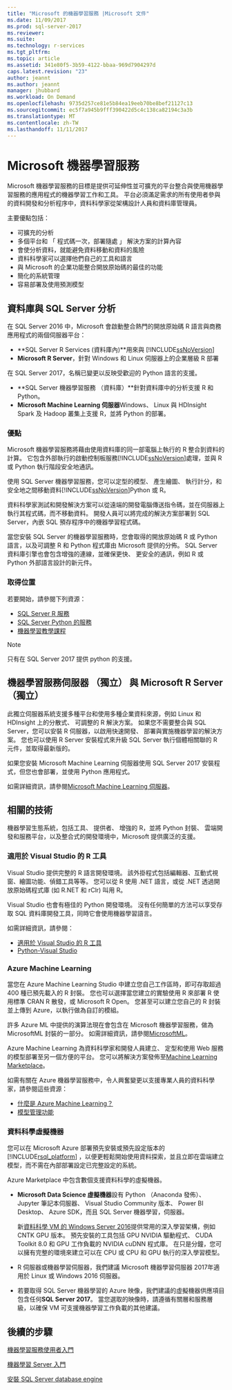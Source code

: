```yaml
---
title: "Microsoft 的機器學習服務 |Microsoft 文件"
ms.date: 11/09/2017
ms.prod: sql-server-2017
ms.reviewer: 
ms.suite: 
ms.technology: r-services
ms.tgt_pltfrm: 
ms.topic: article
ms.assetid: 341e80f5-3b59-4122-bbaa-969d7904297d
caps.latest.revision: "23"
author: jeannt
ms.author: jeannt
manager: jhubbard
ms.workload: On Demand
ms.openlocfilehash: 9735d257ce81e5b84ea19eeb70be8bef21127c13
ms.sourcegitcommit: ec5f7a945b9fff390422d5c4c138ca82194c3a3b
ms.translationtype: MT
ms.contentlocale: zh-TW
ms.lasthandoff: 11/11/2017
---
```

# <a name="microsoft-machine-learning-services"></a>Microsoft 機器學習服務

Microsoft 機器學習服務的目標是提供可延伸性並可擴充的平台整合與使用機器學習服務的應用程式的機器學習工作和工具。 平台必須滿足需求的所有使用者參與的資料開發和分析程序中，資料科學家從架構設計人員和資料庫管理員。

主要優點包括：

+ 可擴充的分析
+ 多個平台和 「 程式碼一次，部署隨處 」 解決方案的計算內容
+ 會使分析資料，就能避免資料移動和資料的風險
+ 資料科學家可以選擇他們自己的工具和語言
+ 與 Microsoft 的企業功能整合開放原始碼的最佳的功能
+ 簡化的系統管理
+ 容易部署及使用預測模型

## <a name="in-database-analytics-with-sql-server"></a>資料庫與 SQL Server 分析

在 SQL Server 2016 中，Microsoft 會啟動整合熱門的開放原始碼 R 語言與商務應用程式的兩個伺服器平台：

+ **SQL Server R Services (資料庫內)**用來與 [!INCLUDE[ssNoVersion](../../includes/ssnoversion-md.md)]
+ **Microsoft R Server**，針對 Windows 和 Linux 伺服器上的企業層級 R 部署

在 SQL Server 2017，名稱已變更以反映受歡迎的 Python 語言的支援。

+ **SQL Server 機器學習服務 （資料庫）**針對資料庫中的分析支援 R 和 Python。
+ **Microsoft Machine Learning 伺服器**Windows、 Linux 與 HDInsight Spark 及 Hadoop 叢集上支援 R，並將 Python 的部署。

### <a name="benefits"></a>優點

Microsoft 機器學習服務將藉由使用資料庫的同一部電腦上執行的 R 整合到資料的計算。 它包含外部執行的啟動控制板服務[!INCLUDE[ssNoVersion](../../includes/ssnoversion-md.md)]處理，並與 R 或 Python 執行階段安全地通訊。

使用 SQL Server 機器學習服務，您可以定型的模型、 產生繪圖、 執行計分，和安全地之間移動資料[!INCLUDE[ssNoVersion](../../includes/ssnoversion-md.md)]Python 或 R。

資料科學家測試和開發解決方案可以從遠端的開發電腦傳送指令碼，並在伺服器上執行其程式碼，而不移動資料。 開發人員可以將完成的解決方案部署到 SQL Server，內嵌 SQL 預存程序中的機器學習程式碼。

當您安裝 SQL Server 的機器學習服務時，您會取得的開放原始碼 R 或 Python 語言，以及可調整 R 和 Python 程式庫由 Microsoft 提供的分佈。 SQL Server 資料庫引擎也會包含增強的連線，並確保更快、 更安全的通訊，例如 R 或 Python 外部語言設計的新元件。

### <a name="where-to-get-it"></a>取得位置

若要開始，請參閱下列資源：

+ [SQL Server R 服務](sql-server-r-services.md)
+ [SQL Server Python 的服務](../python/sql-server-python-services.md)
+ [機器學習教學課程](../tutorials/machine-learning-services-tutorials.md)

> [!NOTE]
> 只有在 SQL Server 2017 提供 python 的支援。 

## <a name="machine-learning-server-standalone-and-microsoft-r-server-standalone"></a>機器學習服務伺服器 （獨立） 與 Microsoft R Server （獨立）

此獨立伺服器系統支援多種平台和使用多種企業資料來源，例如 Linux 和 HDInsight 上的分散式、 可調整的 R 解決方案。 如果您不需要整合與 SQL Server，您可以安裝 R 伺服器，以啟用快速開發、 部署與實施機器學習的解決方案。 您也可以使用 R Server 安裝程式來升級 SQL Server 執行個體相關聯的 R 元件，並取得最新版的。

如果您安裝 Microsoft Machine Learning 伺服器使用 SQL Server 2017 安裝程式，但您也會部署，並使用 Python 應用程式。

如需詳細資訊，請參閱[Microsoft Machine Learning 伺服器](https://docs.microsoft.com/r-server/index)。

## <a name="related-technologies"></a>相關的技術

機器學習生態系統，包括工具、 提供者、 增強的 R，並將 Python 封裝、 雲端開發和服務平台，以及整合式的開發環境中，Microsoft 提供廣泛的支援。

### <a name="r-tools-for-visual-studio"></a>適用於 Visual Studio 的 R 工具

Visual Studio 提供完整的 R 語言開發環境。 該外掛程式包括編輯器、互動式視窗、繪圖功能、偵錯工具等等。 您可以從 R 使用 .NET 語言，或從 .NET 透過開放原始碼程式庫 (如 R.NET 和 rClr) 叫用 R。

Visual Studio 也會有極佳的 Python 開發環境。 沒有任何簡單的方法可以享受存取 SQL 資料庫開發工具，同時它會使用機器學習語言。

如需詳細資訊，請參閱：

+ [適用於 Visual Studio 的 R 工具](https://www.visualstudio.com/vs/rtvs/)
+ [Python-Visual Studio](https://www.visualstudio.com/vs/python/)

### <a name="azure-machine-learning"></a>Azure Machine Learning

當您在 Azure Machine Learning Studio 中建立您自己工作區時，即可存取超過 400 種已預先載入的 R 封裝。 您也可以選擇當您建立的實驗使用 R 來部署 R 使用標準 CRAN R 散發，或 Microsoft R Open。 您甚至可以建立您自己的 R 封裝並上傳到 Azure，以執行做為自訂的模組。

許多 Azure ML 中提供的演算法現在會包含在 Microsoft 機器學習服務，做為 MicrosoftML 封裝的一部分。 如需詳細資訊，請參閱[MicrosoftML](https://docs.microsoft.com/r-server/r-reference/microsoftml/microsoftml-package)。

Azure Machine Learning 為資料科學家和開發人員建立、 定型和使用 Web 服務的模型部署至另一個方便的平台。 您可以將解決方案發佈至[Machine Learning Marketplace](http://datamarket.azure.com/browse/data?category=machine-learning)。

如需有關在 Azure 機器學習服務中，令人興奮變更以支援專業人員的資料科學家，請參閱這些資源：

+ [什麼是 Azure Machine Learning？](https://docs.microsoft.com/azure/machine-learning/preview/overview-what-is-azure-ml)
+ [模型管理功能](https://docs.microsoft.com/azure/machine-learning/preview/model-management-overview)

### <a name="data-science-virtual-machines"></a>資料科學虛擬機器

您可以在 Microsoft Azure 部署預先安裝或預先設定版本的 [!INCLUDE[rsql_platform](../../includes/rsql-platform-md.md)] ，以便更輕鬆開始使用資料探索，並且立即在雲端建立模型，而不需在內部部署設定已完整設定的系統。

Azure Marketplace 中包含數個支援資料科學的虛擬機器。

+ **Microsoft Data Science 虛擬機器**設有 Python （Anaconda 發佈）、 Jupyter 筆記本伺服器、 Visual Studio Community 版本、 Power BI Desktop、 Azure SDK，而且 SQL Server 機器學習，伺服器。

    新[資料科學 VM 的 Windows Server 2016](http://aka.ms/dsvm/win2016)提供常用的深入學習架構，例如 CNTK GPU 版本。 預先安裝的工具包括 GPU NVIDIA 驅動程式、 CUDA Toolkit 8.0 和 GPU 工作負載的 NVIDIA cuDNN 程式庫。 在只是分鐘，您可以擁有完整的環境來建立可以在 CPU 或 CPU 和 GPU 執行的深入學習模型。

+ R 伺服器或機器學習伺服器，我們建議 Microsoft 機器學習伺服器 2017年適用於 Linux 或 Windows 2016 伺服器。

+ 若要取得 SQL Server 機器學習的 Azure 映像，我們建議的虛擬機器供應項目包含任何**SQL Server 2017**。 當您選取的映像時，請遵循有關層和服務層級，以確保 VM 可支援機器學習工作負載的其他建議。

## <a name="next-steps"></a>後續的步驟

[機器學習服務使用者入門](getting-started-with-sql-server-r-services.md)

[機器學習 Server 入門](getting-started-with-microsoft-r-server-standalone.md)

[安裝 SQL Server database engine](../../database-engine/install-windows/install-sql-server-database-engine.md)
